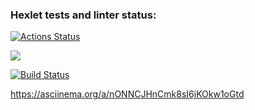 ### Hexlet tests and linter status:
[![Actions Status](https://github.com/Ramaniuk/qa-auto-engineer-javascript-project-87/actions/workflows/hexlet-check.yml/badge.svg)](https://github.com/Ramaniuk/qa-auto-engineer-javascript-project-87/actions)

<a href="https://codeclimate.com/github/Ramaniuk/qa-auto-engineer-javascript-project-87/maintainability"><img src="https://api.codeclimate.com/v1/badges/ce91e27ce71bb921ab5f/maintainability" /></a>

[![Build Status](https://app.travis-ci.com/Ramaniuk/qa-auto-engineer-javascript-project-87.svg?token=sY4a248xsHfzPB5nsRNy&branch=main)](https://app.travis-ci.com/Ramaniuk/qa-auto-engineer-javascript-project-87)

https://asciinema.org/a/nONNCJHnCmk8sI6jKOkw1oGtd
